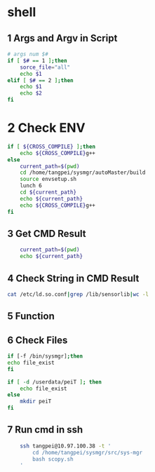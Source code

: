 # shell

## 1 Args and Argv in Script
```sh
# args num $#
if [ $# == 1 ];then
    sorce_file="all"
    echo $1
elif [ $# == 2 ];then
    echo $1
    echo $2
fi
```
# 2 Check ENV
```sh
if [ ${CROSS_COMPILE} ];then
    echo ${CROSS_COMPILE}g++
else
    current_path=$(pwd)
    cd /home/tangpei/sysmgr/autoMaster/build
    source envsetup.sh
    lunch 6
    cd ${current_path}
    echo ${current_path}
    echo ${CROSS_COMPILE}g++
fi
```

## 3 Get CMD Result
```sh
    current_path=$(pwd)
    echo ${current_path}
```
## 4 Check String in CMD Result
```sh
cat /etc/ld.so.conf|grep /lib/sensorlib|wc -l
```

## 5 Function

## 6 Check Files

```sh
if [-f /bin/sysmgr];then
echo file_exist
fi

if [ -d /userdata/peiT ]; then
    echo file_exist
else
    mkdir peiT
fi
```

## 7 Run cmd in ssh
```sh
    ssh tangpei@10.97.100.38 -t '
        cd /home/tangpei/sysmgr/src/sys-mgr
        bash scopy.sh 
    '
```
